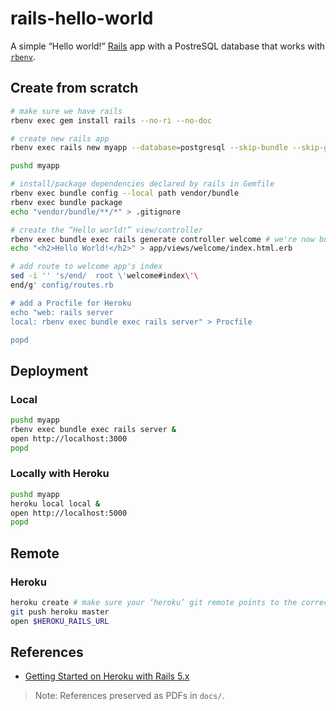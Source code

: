 # rails-hello-world

A simple “Hello world!” [Rails](https://rubyonrails.org) app with a PostreSQL database that works with [`rbenv`](https://github.com/rbenv/rbenv).

## Create from scratch

```sh
# make sure we have rails
rbenv exec gem install rails --no-ri --no-doc

# create new rails app
rbenv exec rails new myapp --database=postgresql --skip-bundle --skip-git # we'll bundle ourselves after configuring how to do it, and don't let rails create its own Git repo–that's up to you!

pushd myapp

# install/package dependencies declared by rails in Gemfile
rbenv exec bundle config --local path vendor/bundle
rbenv exec bundle package
echo "vendor/bundle/**/*" > .gitignore

# create the “Hello world!” view/controller
rbenv exec bundle exec rails generate controller welcome # we're now bundle exec'ing rails because it was installed via the Gemfile created with rails new ...
echo "<h2>Hello World!</h2>" > app/views/welcome/index.html.erb

# add route to welcome app's index
sed -i '' 's/end/  root \'welcome#index\'\
end/g' config/routes.rb

# add a Procfile for Heroku
echo "web: rails server
local: rbenv exec bundle exec rails server" > Procfile

popd
```

## Deployment

### Local

```sh
pushd myapp
rbenv exec bundle exec rails server &
open http://localhost:3000
popd
```

### Locally with Heroku

```sh
pushd myapp
heroku local local &
open http://localhost:5000
popd
```

## Remote

### Heroku

```sh
heroku create # make sure your ‘heroku’ git remote points to the correct app's git url, like if there was a previous one
git push heroku master
open $HEROKU_RAILS_URL
```

## References

- [Getting Started on Heroku with Rails 5.x](https://devcenter.heroku.com/articles/getting-started-with-rails5#create-a-new-rails-app-or-upgrade-an-existing-one)

> Note: References preserved as PDFs in `docs/`.

